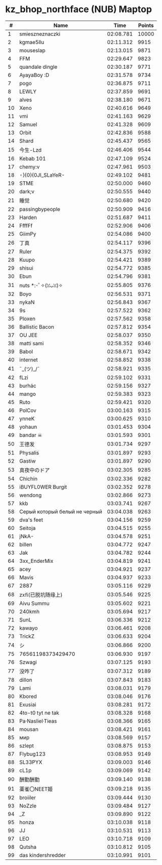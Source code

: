 # kz_bhop_northface (NUB) Maptop

|  # | Name | Time | Points |
|-------------- | -------------- | -------------- | -------------- | 
| 1 | smieszneznaczki | 02:08.781 | 10000 | 
| 2 | kgmae5llu | 02:11.312 | 9915 | 
| 3 | mouseslap | 02:13.015 | 9871 | 
| 4 | FFM | 02:29.647 | 9823 | 
| 5 | quandale dingle | 02:30.187 | 9771 | 
| 6 | AyayaBoy :D | 02:31.578 | 9734 | 
| 7 | pogo | 02:36.875 | 9711 | 
| 8 | LEWLY | 02:37.859 | 9691 | 
| 9 | alves | 02:38.180 | 9671 | 
| 10 | Xeno | 02:40.616 | 9649 | 
| 11 | vmi | 02:41.163 | 9629 | 
| 12 | Samuel | 02:41.328 | 9609 | 
| 13 | Orbit | 02:42.836 | 9588 | 
| 14 | Shard | 02:45.437 | 9565 | 
| 15 | 今生-Lzd | 02:46.406 | 9544 | 
| 16 | Kebab 101 | 02:47.109 | 9524 | 
| 17 | chemy:v | 02:47.961 | 9503 | 
| 18 | -}{0}{0JI_SLaYeR- | 02:49.102 | 9481 | 
| 19 | STME | 02:50.000 | 9460 | 
| 20 | dark;v | 02:50.555 | 9440 | 
| 21 | 睡觉 | 02:50.680 | 9420 | 
| 22 | passingbypeople | 02:50.909 | 9416 | 
| 23 | Harden | 02:51.687 | 9411 | 
| 24 | FfffFf | 02:52.906 | 9406 | 
| 25 | GiimPy | 02:54.086 | 9400 | 
| 26 | 丁真 | 02:54.117 | 9396 | 
| 27 | Ruler | 02:54.375 | 9392 | 
| 28 | Kuupo | 02:54.421 | 9389 | 
| 29 | shisui | 02:54.772 | 9385 | 
| 30 | Ebun | 02:54.796 | 9381 | 
| 31 | nuts *:･ﾟ✧(ꈍᴗꈍ)✧ | 02:55.805 | 9376 | 
| 32 | Boyo | 02:56.531 | 9371 | 
| 33 | nykaN | 02:56.843 | 9367 | 
| 34 | 9s | 02:57.522 | 9362 | 
| 35 | Ploxen | 02:57.562 | 9358 | 
| 36 | Ballistic Bacon | 02:57.812 | 9354 | 
| 37 | OU JEE | 02:58.037 | 9350 | 
| 38 | matti sami | 02:58.352 | 9346 | 
| 39 | Babol | 02:58.671 | 9342 | 
| 40 | internet | 02:58.852 | 9338 | 
| 41 | ¯\_(ツ)_/¯ | 02:58.921 | 9335 | 
| 42 | fLzi | 02:59.102 | 9331 | 
| 43 | burhác | 02:59.156 | 9327 | 
| 44 | mango | 02:59.383 | 9323 | 
| 45 | Ruto | 02:59.421 | 9320 | 
| 46 | PolCov | 03:00.163 | 9315 | 
| 47 | ynneK | 03:00.625 | 9310 | 
| 48 | yohaun | 03:01.453 | 9304 | 
| 49 | bandar ☠ | 03:01.593 | 9301 | 
| 50 | 王德发 | 03:01.734 | 9297 | 
| 51 | Physalis | 03:01.897 | 9293 | 
| 52 | Gastiw | 03:01.897 | 9290 | 
| 53 | 真夜中のドア | 03:02.305 | 9285 | 
| 54 | Chichin | 03:02.336 | 9282 | 
| 55 | iBUYFL0WER Burgit | 03:02.352 | 9278 | 
| 56 | wendong | 03:02.866 | 9273 | 
| 57 | kkb | 03:03.741 | 9267 | 
| 58 | Серый который белый не черный | 03:04.038 | 9263 | 
| 59 | dva's feet | 03:04.156 | 9259 | 
| 60 | Seitoja | 03:04.515 | 9255 | 
| 61 | jNkA- | 03:04.578 | 9251 | 
| 62 | billen | 03:04.772 | 9247 | 
| 63 | Jak | 03:04.782 | 9244 | 
| 64 | 3xx_EnderMix | 03:04.819 | 9241 | 
| 65 | acey | 03:04.921 | 9237 | 
| 66 | Mavis | 03:04.937 | 9233 | 
| 67 | 2887 | 03:05.116 | 9229 | 
| 68 | zxfi(已脱坑随缘上) | 03:05.546 | 9225 | 
| 69 | Aivu Summu | 03:05.602 | 9221 | 
| 70 | 240kmh | 03:05.694 | 9217 | 
| 71 | SunL | 03:06.336 | 9212 | 
| 72 | kawayo | 03:06.461 | 9208 | 
| 73 | TrickZ | 03:06.633 | 9204 | 
| 74 | シ | 03:06.866 | 9200 | 
| 75 | 76561198373429470 | 03:06.930 | 9197 | 
| 76 | Szwagi | 03:07.125 | 9193 | 
| 77 | 没咋了 | 03:07.312 | 9189 | 
| 78 | dillon | 03:07.843 | 9183 | 
| 79 | Lami | 03:08.031 | 9179 | 
| 80 | Kbored | 03:08.046 | 9176 | 
| 81 | Exusiai | 03:08.281 | 9172 | 
| 82 | 4to-t0 tyt ne tak | 03:08.328 | 9168 | 
| 83 | Pa·Nasliel·Tieas | 03:08.366 | 9165 | 
| 84 | mousan | 03:08.421 | 9161 | 
| 85 | мир | 03:08.569 | 9157 | 
| 86 | szlept | 03:08.875 | 9153 | 
| 87 | Flybug123 | 03:08.953 | 9149 | 
| 88 | SL33PYX | 03:09.003 | 9146 | 
| 89 | cL1p | 03:09.069 | 9142 | 
| 90 | 酬勤酬勤 | 03:09.140 | 9138 | 
| 91 | 薬雀〇NEET姬 | 03:09.218 | 9135 | 
| 92 | broiiler | 03:09.444 | 9130 | 
| 93 | NoZzle | 03:09.484 | 9127 | 
| 94 | _Z | 03:09.890 | 9122 | 
| 95 | honza | 03:10.038 | 9118 | 
| 96 | JJ | 03:10.531 | 9113 | 
| 97 | LEO | 03:10.718 | 9109 | 
| 98 | Qutsha | 03:10.812 | 9105 | 
| 99 | das kindershredder | 03:10.991 | 9101 | 


